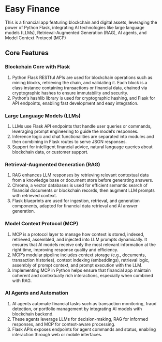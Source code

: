 # Easy Finance

This is a financial app featuring blockchain and digital assets, leveraging the power of Python Flask, integrating AI technologies like large language models (LLMs), Retrieval-Augmented Generation (RAG), AI agents, and Model Context Protocol (MCP)

## Core Features

### Blockchain Core with Flask

1. Python Flask RESTful APIs are used for blockchain operations such as mining blocks, retrieving the chain, and validating it. Each block is a class instance containing transactions or financial data, chained via cryptographic hashes to ensure immutability and security.
2. Python’s hashlib library is used for cryptographic hashing, and Flask for API endpoints, enabling fast development and easy integration.

### Large Language Models (LLMs)

1. LLMs use Flask API endpoints that handle user queries or commands, leveraging prompt engineering to guide the model’s responses.
2. Inference logic and chat functionalities are separated into modules and then combining in Flask routes to serve JSON responses.
3. Support for intelligent financial advice, natural language queries about blockchain data, or customer support.

### Retrieval-Augmented Generation (RAG)

1. RAG enhances LLM responses by retrieving relevant contextual data from a knowledge base or document store before generating answers.
2. Chroma, a vector databases is used for efficient semantic search of financial documents or blockchain records, then augment LLM prompts with retrieved context.
3. Flask blueprints are used for ingestion, retrieval, and generation components, adapted for financial data retrieval and AI answer generation.

### Model Context Protocol (MCP)

1. MCP is a protocol layer to manage how context is stored, indexed, retrieved, assembled, and injected into LLM prompts dynamically. It ensures that AI models receive only the most relevant information at the right time, improving response quality and efficiency.
2. MCP’s modular pipeline includes context storage (e.g., documents, transaction histories), context indexing (embeddings), retrieval logic, assembly of prompt context, and prompt execution with the LLM.
3. Implementing MCP in Python helps ensure that financial app maintain coherent and contextually rich interactions, especially when combined with RAG.

### AI Agents and Automation

1. AI agents automate financial tasks such as transaction monitoring, fraud detection, or portfolio management by integrating AI models with blockchain backend.
2. These agents leverage LLMs for decision-making, RAG for informed responses, and MCP for context-aware processing.
3. Flask APIs exposes endpoints for agent commands and status, enabling interaction through web or mobile interfaces.
